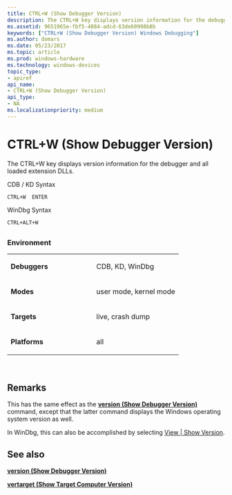```yaml
---
title: CTRL+W (Show Debugger Version)
description: The CTRL+W key displays version information for the debugger and all loaded extension DLLs.
ms.assetid: 9651965e-fbf5-4084-adcd-63de60998b8b
keywords: ["CTRL+W (Show Debugger Version) Windows Debugging"]
ms.author: domars
ms.date: 05/23/2017
ms.topic: article
ms.prod: windows-hardware
ms.technology: windows-devices
topic_type:
- apiref
api_name:
- CTRL+W (Show Debugger Version)
api_type:
- NA
ms.localizationpriority: medium
---
```


# CTRL+W (Show Debugger Version)


The CTRL+W key displays version information for the debugger and all loaded extension DLLs.

CDB / KD Syntax

```
CTRL+W  ENTER 
```

WinDbg Syntax

```
CTRL+ALT+W 
```

## <span id="ddk_meta_ctrl_w_dbg"></span><span id="DDK_META_CTRL_W_DBG"></span>


### <span id="Environment"></span><span id="environment"></span><span id="ENVIRONMENT"></span>Environment

<table>
<colgroup>
<col width="50%" />
<col width="50%" />
</colgroup>
<tbody>
<tr class="odd">
<td align="left"><p><strong>Debuggers</strong></p></td>
<td align="left"><p>CDB, KD, WinDbg</p></td>
</tr>
<tr class="even">
<td align="left"><p><strong>Modes</strong></p></td>
<td align="left"><p>user mode, kernel mode</p></td>
</tr>
<tr class="odd">
<td align="left"><p><strong>Targets</strong></p></td>
<td align="left"><p>live, crash dump</p></td>
</tr>
<tr class="even">
<td align="left"><p><strong>Platforms</strong></p></td>
<td align="left"><p>all</p></td>
</tr>
</tbody>
</table>

 

Remarks
-------

This has the same effect as the [**version (Show Debugger Version)**](version--show-debugger-version-.md) command, except that the latter command displays the Windows operating system version as well.

In WinDbg, this can also be accomplished by selecting [View | Show Version](view---show-version.md).

## <span id="see_also"></span>See also


[**version (Show Debugger Version)**](version--show-debugger-version-.md)

[**vertarget (Show Target Computer Version)**](vertarget--show-target-computer-version-.md)

 

 







